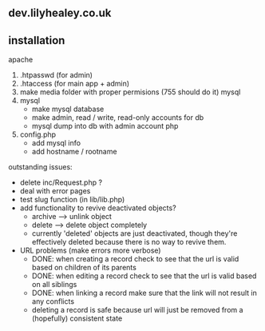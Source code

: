 dev.lilyhealey.co.uk
----------------

installation
------------
apache
1. .htpasswd (for admin)
2. .htaccess (for main app + admin)
3. make media folder with proper permisions (755 should do it)
mysql
4. mysql
	+ make mysql database
	+ make admin, read / write, read-only accounts for db
	+ mysql dump into db with admin account
php
5. config.php
	+ add mysql info
	+ add hostname / rootname





outstanding issues: 
+ delete inc/Request.php ? 
+ deal with error pages
+ test slug function (in lib/lib.php)
+ add functionality to revive deactivated objects?
  - archive --> unlink object
  - delete --> delete object completely
  - currently 'deleted' objects are just deactivated, 
  	though they're effectively deleted because there is no way to revive them.
+ URL problems (make errors more verbose)  
  - DONE: when creating a record
  	check to see that the url is valid based on children of its parents
  - DONE: when editing a record
  	check to see that the url is valid based on all siblings
  - DONE: when linking a record
  	make sure that the link will not result in any conflicts
  - deleting a record is safe
  	because url will just be removed from a (hopefully) consistent state